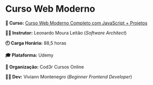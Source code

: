 # Curso Web Moderno

**:book: Curso:** [Curso Web Moderno Completo com JavaScript + Projetos](https://www.udemy.com/share/1013eS3@rnJPT2WiD0LKqewgTh0abC9hZ5uJaBNeKCjWCULCN5z5W1XRyd95L_a1_bSPZAAI/)

**:man_teacher: Instrutor:** Leonardo Moura Leitão (_Software Architect_)

**:clock10: Carga Horária:** 88,5 horas

**:mortar_board: Plataforma:** Udemy

**:school: Organização:** Cod3r Cursos Online

**:woman_student: Dev:** Viviann Montenegro (_Beginner Frontend Developer_)
